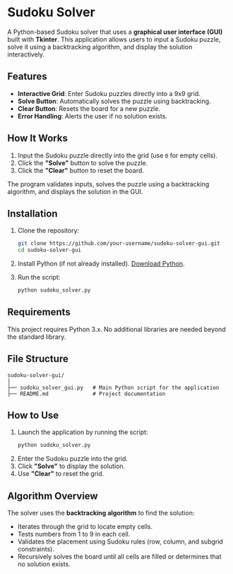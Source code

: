 # Sudoku Solver

A Python-based Sudoku solver that uses a **graphical user interface (GUI)** built with **Tkinter**. This application allows users to input a Sudoku puzzle, solve it using a backtracking algorithm, and display the solution interactively.

## Features
- **Interactive Grid**: Enter Sudoku puzzles directly into a 9x9 grid.
- **Solve Button**: Automatically solves the puzzle using backtracking.
- **Clear Button**: Resets the board for a new puzzle.
- **Error Handling**: Alerts the user if no solution exists.

## How It Works
1. Input the Sudoku puzzle directly into the grid (use `0` for empty cells).
2. Click the **"Solve"** button to solve the puzzle.
3. Click the **"Clear"** button to reset the board.

The program validates inputs, solves the puzzle using a backtracking algorithm, and displays the solution in the GUI.

## Installation

1. Clone the repository:
   ```bash
   git clone https://github.com/your-username/sudoku-solver-gui.git
   cd sudoku-solver-gui
   ```

2. Install Python (if not already installed). [Download Python](https://www.python.org/downloads/).

3. Run the script:
   ```bash
   python sudoku_solver.py
   ```

## Requirements
This project requires Python 3.x. No additional libraries are needed beyond the standard library.

## File Structure
```
sudoku-solver-gui/
│
├── sudoku_solver_gui.py   # Main Python script for the application
├── README.md              # Project documentation

```

## How to Use
1. Launch the application by running the script:
   ```bash
   python sudoku_solver.py
   ```
2. Enter the Sudoku puzzle into the grid.
3. Click **"Solve"** to display the solution.
4. Use **"Clear"** to reset the grid.

## Algorithm Overview
The solver uses the **backtracking algorithm** to find the solution:
- Iterates through the grid to locate empty cells.
- Tests numbers from 1 to 9 in each cell.
- Validates the placement using Sudoku rules (row, column, and subgrid constraints).
- Recursively solves the board until all cells are filled or determines that no solution exists.

